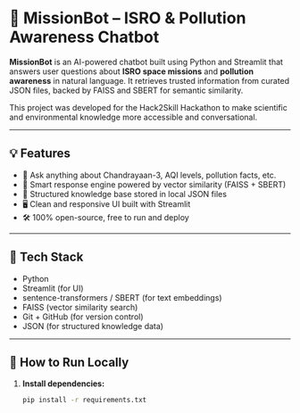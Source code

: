 # 🚀 MissionBot – ISRO & Pollution Awareness Chatbot

**MissionBot** is an AI-powered chatbot built using Python and Streamlit that answers user questions about **ISRO space missions** and **pollution awareness** in natural language. It retrieves trusted information from curated JSON files, backed by FAISS and SBERT for semantic similarity.

This project was developed for the Hack2Skill Hackathon to make scientific and environmental knowledge more accessible and conversational.

---

## 💡 Features

- 🔎 Ask anything about Chandrayaan-3, AQI levels, pollution facts, etc.
- 🧠 Smart response engine powered by vector similarity (FAISS + SBERT)
- 🧾 Structured knowledge base stored in local JSON files
- 🖥️ Clean and responsive UI built with Streamlit
- 🛠️ 100% open-source, free to run and deploy

---

## 🧰 Tech Stack

- Python
- Streamlit (for UI)
- sentence-transformers / SBERT (for text embeddings)
- FAISS (vector similarity search)
- Git + GitHub (for version control)
- JSON (for structured knowledge data)

---

## 🚀 How to Run Locally

1. **Install dependencies:**
   ```bash
   pip install -r requirements.txt
   